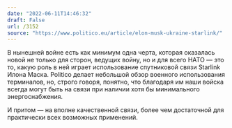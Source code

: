 ```yaml
---
date: "2022-06-11T14:46:32"
draft: False
url: /3152
source: "https://www.politico.eu/article/elon-musk-ukraine-starlink/"
---
```


В нынешней войне есть как минимум одна черта, которая оказалась новой не только для сторон, ведущих войну, но и для всего НАТО — это то, какую роль в ней играет использование спутниковой связи Starlink Илона Маска. Politico делает небольшой обзор военного использования терминалов, но, строго говоря, понятно, что благодаря им наши войска всегда могут быть на связи при наличии хотя бы минимального энергоснабжения.

И притом — на вполне качественной связи, более чем достаточной для практически всех возможных применений.
